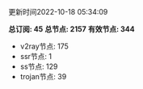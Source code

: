 更新时间2022-10-18 05:34:09

**总订阅: 45**
**总节点: 2157**
**有效节点: 344**
- v2ray节点: 175
- ssr节点: 1
- ss节点: 129
- trojan节点: 39
